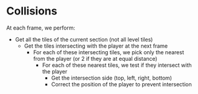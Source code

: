 Collisions
==========

At each frame, we perform:

- Get all the tiles of the current section (not all level tiles)
  - Get the tiles intersecting with the player at the next frame
    - For each of these intersecting tiles, we pick only the nearest from the player (or 2 if they are at equal distance)
      - For each of these nearest tiles, we test if they intersect with the player
        - Get the intersection side (top, left, right, bottom)
        - Correct the position of the player to prevent intersection